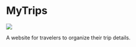 # MyTrips

![](http://g.recordit.co/HyN5J9PEZQ.gif)

A website for travelers to organize their trip details.
